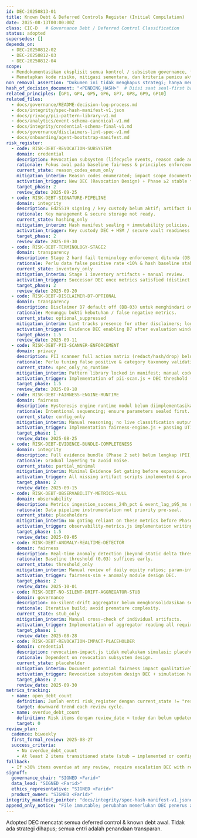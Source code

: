 ```yaml
---
id: DEC-20250813-01
title: Known Debt & Deferred Controls Register (Initial Compilation)
date: 2025-08-13T00:00:00Z
class: CIC-D   # Governance Debt / Deferred Control Classification
status: adopted
supersedes: []
depends_on:
  - DEC-20250812-02
  - DEC-20250812-03
  - DEC-20250812-04
scope:
  - Mendokumentasikan eksplisit semua kontrol / subsistem governance, fairness, privacy, integrity yang DISENGAJA ditunda atau dalam mode placeholder sehingga risiko & hutang (debt) dapat diaudit.
  - Menetapkan kode risiko, mitigasi sementara, dan kriteria pemicu aktivasi.
non_removal_assertion: "Dokumen ini tidak menghapus strategi; hanya menandai penundaan terkelola (managed deferral)."
hash_of_decision_document: "<PENDING_HASH>"  # Diisi saat seal-first baseline hash sebelum Phase 1 transisi.
related_principles: [GP1, GP4, GP5, GP6, GP7, GP8, GP9, GP10]
related_files:
  - docs/governance/README-decision-log-process.md
  - docs/integrity/spec-hash-manifest-v1.json
  - docs/privacy/pii-pattern-library-v1.md
  - docs/analytics/event-schema-canonical-v1.md
  - docs/integrity/credential-schema-final-v1.md
  - docs/governance/disclaimers-lint-spec-v1.md
  - docs/onboarding/agent-bootstrap-manifest.md
risk_register:
  - code: RISK-DEBT-REVOCATION-SUBSYSTEM
    domain: credential
    description: Revocation subsystem (lifecycle events, reason code audit trail) belum diimplementasikan; hanya reason code list (DB-07 DEC-20250812-04).
    rationale: Fokus awal pada baseline fairness & principles enforcement.
    current_state: reason_codes_enum_only
    mitigation_interim: Reason codes enumerated; impact scope documented; no issuance of revocable credentials yet.
    activation_trigger: New DEC (Revocation Design) + Phase ≥2 stable for 30d.
    target_phase: 2
    review_date: 2025-09-25
  - code: RISK-DEBT-SIGNATURE-PIPELINE
    domain: integrity
    description: Ed25519 signing / key custody belum aktif; artifact integrity rely on SHA256 only.
    rationale: Key management & secure storage not ready.
    current_state: hashing_only
    mitigation_interim: Hash manifest sealing + immutability policies.
    activation_trigger: Key custody DEC + HSM / secure vault readiness.
    target_phase: 2
    review_date: 2025-09-30
  - code: RISK-DEBT-TERMINOLOGY-STAGE2
    domain: transparency
    description: Stage 2 hard fail terminology enforcement ditunda (DB-06 preconditions belum dipenuhi).
    rationale: Perlu data false positive rate <10% & hash baseline stabil.
    current_state: inventory_only
    mitigation_interim: Stage 1 inventory artifacts + manual review.
    activation_trigger: Successor DEC once metrics satisfied (distinct & cumulative thresholds breach + FP rate acceptable).
    target_phase: 2
    review_date: 2025-09-20
  - code: RISK-DEBT-DISCLAIMER-D7-OPTIONAL
    domain: transparency
    description: Disclaimer D7 default off (DB-03) untuk menghindari over-noise.
    rationale: Menunggu bukti kebutuhan / false negative metrics.
    current_state: optional_suppressed
    mitigation_interim: Lint tracks presence for other disclaimers; logs D7 absence.
    activation_trigger: Evidence DEC enabling D7 after evaluation window.
    target_phase: 1.5
    review_date: 2025-09-11
  - code: RISK-DEBT-PII-SCANNER-ENFORCEMENT
    domain: privacy
    description: PII scanner full action matrix (redact/hash/drop) belum aktif; multi-category block enforcement deferred to Phase 1.5.
    rationale: Perlu tuning false positive & category taxonomy validation.
    current_state: spec_only_no_runtime
    mitigation_interim: Pattern library locked in manifest; manual code review for PII surfaces.
    activation_trigger: Implementation of pii-scan.js + DEC threshold (already ratified DB-01) instrumentation proving stability.
    target_phase: 1.5
    review_date: 2025-09-18
  - code: RISK-DEBT-FAIRNESS-ENGINE-RUNTIME
    domain: fairness
    description: Hysteresis engine runtime modul belum diimplementasikan (config & DEC only).
    rationale: Intentional sequencing; ensure parameters sealed first.
    current_state: config_only
    mitigation_interim: Manual reasoning; no live classification outputting user-visible signals.
    activation_trigger: Implementation fairness-engine.js + passing UT1–UT6.
    target_phase: 1
    review_date: 2025-08-25
  - code: RISK-DEBT-EVIDENCE-BUNDLE-COMPLETENESS
    domain: integrity
    description: Full evidence bundle (Phase 2 set) belum lengkap (PII, observability, revocation impact missing).
    rationale: Gradual layering to avoid noise.
    current_state: partial_minimal
    mitigation_interim: Minimal Evidence Set gating before expansion.
    activation_trigger: All missing artifact scripts implemented & producing non-empty schema-compliant JSON.
    target_phase: 2
    review_date: 2025-09-15
  - code: RISK-DEBT-OBSERVABILITY-METRICS-NULL
    domain: observability
    description: Metrics ingestion_success_24h_pct & event_lag_p95_ms stubbed null.
    rationale: Data pipeline instrumentation not priority pre-seal.
    current_state: placeholders
    mitigation_interim: No gating reliant on these metrics before Phase 2.
    activation_trigger: observability-metrics.js implementation writing real sampled values.
    target_phase: 1.5
    review_date: 2025-09-05
  - code: RISK-DEBT-ANOMALY-REALTIME-DETECTOR
    domain: fairness
    description: Real-time anomaly detection (beyond static delta threshold) belum tersedia.
    rationale: Baseline threshold (0.03) suffices early.
    current_state: threshold_only
    mitigation_interim: Manual review of daily equity ratios; param-integrity highlights drift.
    activation_trigger: fairness-sim + anomaly module design DEC.
    target_phase: 2
    review_date: 2025-10-01
  - code: RISK-DEBT-NO-SILENT-DRIFT-AGGREGATOR-STUB
    domain: governance
    description: no-silent-drift aggregator belum mengkonsolidasikan semua artifact.
    rationale: Iterative build; avoid premature complexity.
    current_state: stub_only
    mitigation_interim: Manual cross-check of individual artifacts.
    activation_trigger: Implementation of aggregator reading all required JSON outputs.
    target_phase: 1
    review_date: 2025-08-28
  - code: RISK-DEBT-REVOCATION-IMPACT-PLACEHOLDER
    domain: credential
    description: revocation-impact.js tidak melakukan simulasi; placeholder output.
    rationale: Dependent on revocation subsystem design.
    current_state: placeholder
    mitigation_interim: Document potential fairness impact qualitatively in future DEC.
    activation_trigger: Revocation subsystem design DEC + simulation harness.
    target_phase: 2
    review_date: 2025-09-30
metrics_tracking:
  - name: open_debt_count
    definition: Jumlah entri risk_register dengan current_state != "resolved".
    target: downward trend each review cycle.
  - name: overdue_debt_count
    definition: Risk items dengan review_date < today dan belum updated.
    target: 0
review_plan:
  cadence: biweekly
  first_formal_review: 2025-08-27
  success_criteria:
    - No overdue_debt_count
    - At least 2 items transitioned state (stub → implemented or config_only → runtime) by first review
fallback:
  - If >30% items overdue at any review, require escalation DEC with remediation plan.
signoff:
  governance_chair: "SIGNED <Farid>"
  data_lead: "SIGNED <Farid>"
  ethics_representative: "SIGNED <Farid>"
  product_owner: "SIGNED <Farid>"
integrity_manifest_pointer: "docs/integrity/spec-hash-manifest-v1.json#files[path=docs/governance/dec/DEC-20250813-01-known-debt-register.md]"
append_only_notice: "File immutable; perubahan memerlukan DEC penerus atau addendum terpisah referensi id ini."
---
```


Adopted DEC mencatat semua deferred control & known debt awal. Tidak ada strategi dihapus; semua entri adalah penandaan transparan.
